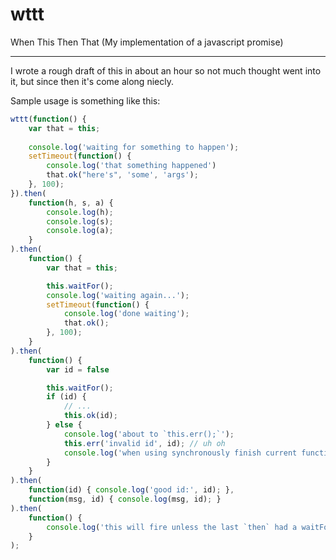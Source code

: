 wttt
====

When This Then That
(My implementation of a javascript promise)

---

I wrote a rough draft of this in about an hour so not much thought went into it, 
but since then it's come along niecly.

Sample usage is something like this:

```javascript
wttt(function() {
    var that = this;
    
    console.log('waiting for something to happen');
    setTimeout(function() {
        console.log('that something happened')
        that.ok("here's", 'some', 'args');
    }, 100);
}).then(
    function(h, s, a) {
        console.log(h);
        console.log(s);
        console.log(a);
    }
).then(
    function() {
        var that = this;

        this.waitFor();
        console.log('waiting again...');
        setTimeout(function() {
            console.log('done waiting');
            that.ok();
        }, 100);
    }
).then(
    function() {
        var id = false

        this.waitFor();
        if (id) {
            // ...
            this.ok(id);
        } else {
            console.log('about to `this.err();`');
            this.err('invalid id', id); // uh oh
            console.log('when using synchronously finish current function first');
        }
    }
).then(
    function(id) { console.log('good id:', id); },
    function(msg, id) { console.log(msg, id); }
).then(
    function() {
        console.log('this will fire unless the last `then` had a waitFor without a `this.ok()` or `this.err()`');
    }
);
 ```